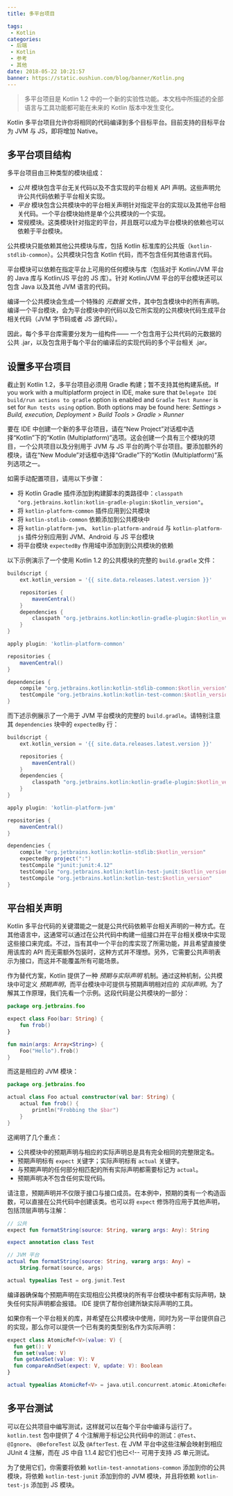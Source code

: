 ```yaml
---
title: 多平台项目

tags:
 - Kotlin
categories:
 - 后端
 - Kotlin
 - 参考
 - 其他
date: 2018-05-22 10:21:57
banner: https://static.oushiun.com/blog/banner/Kotlin.png
---
```


> 多平台项目是 Kotlin 1.2 中的一个新的实验性功能。本文档中所描述的全部语言与工具功能都可能在未来的 Kotlin 版本中发生变化。

Kotlin 多平台项目允许你将相同的代码编译到多个目标平台。目前支持的目标平台为 JVM 与 JS，即将增加 Native。

<!-- more -->

## 多平台项目结构

多平台项目由三种类型的模块组成：

*   _公共_ 模块包含平台无关代码以及不含实现的平台相关 API 声明。这些声明允许公共代码依赖于平台相关实现。
*   _平台_ 模块包含公共模块中的平台相关声明针对指定平台的实现以及其他平台相关代码。一个平台模块始终是单个公共模块的一个实现。
*   常规模块。这类模块针对指定的平台，并且既可以成为平台模块的依赖也可以依赖于平台模块。

公共模块只能依赖其他公共模块与库，包括 Kotlin 标准库的公共版（`kotlin-stdlib-common`）。公共模块只包含 Kotlin 代码，而不包含任何其他语言代码。

平台模块可以依赖在指定平台上可用的任何模块与库（包括对于 Kotlin/JVM 平台的 Java 库与 Kotlin/JS 平台的 JS 库）。针对 Kotlin/JVM 平台的平台模块还可以包含 Java 以及其他 JVM 语言的代码。

编译一个公共模块会生成一个特殊的 _元数据_ 文件，其中包含模块中的所有声明。编译一个平台模块，会为平台模块中的代码以及它所实现的公共模块代码生成平台相关代码（JVM 字节码或者 JS 源代码）。

因此，每个多平台库需要分发为一组构件—— 一个包含用于公共代码的元数据的公共 .jar，以及包含用于每个平台的编译后的实现代码的多个平台相关 .jar。

## 设置多平台项目

截止到 Kotlin 1.2，多平台项目必须用 Gradle 构建；暂不支持其他构建系统。If you work with a multiplatform project in IDE, make sure that `Delegate IDE build/run actions to gradle` option is enabled and `Gradle Test Runner` is set for `Run tests using` option. Both options may be found here: _Settings > Build, execution, Deployment > Build Tools > Gradle > Runner_

要在 IDE 中创建一个新的多平台项目，请在“New Project”对话框中选择“Kotlin”下的“Kotlin (Multiplatform)”选项。这会创建一个具有三个模块的项目，一个公共项目以及分别用于 JVM 与 JS 平台的两个平台项目。要添加额外的模块，请在“New Module”对话框中选择“Gradle”下的“Kotlin (Multiplatform)”系列选项之一。

如需手动配置项目，请用以下步骤：

*   将 Kotlin Gradle 插件添加到构建脚本的类路径中：`classpath "org.jetbrains.kotlin:kotlin-gradle-plugin:$kotlin_version"`。
*   将 `kotlin-platform-common` 插件应用到公共模块
*   将 `kotlin-stdlib-common` 依赖添加到公共模块中
*   将 `kotlin-platform-jvm`、 `kotlin-platform-android` 与 `kotlin-platform-js` 插件分别应用到 JVM、Android 与 JS 平台模块
*   将平台模块 `expectedBy` 作用域中添加到到公共模块的依赖

以下示例演示了一个使用 Kotlin 1.2 的公共模块的完整的 `build.gradle` 文件：

```groovy
buildscript {
    ext.kotlin_version = '{{ site.data.releases.latest.version }}'

    repositories {
        mavenCentral()
    }
    dependencies {
        classpath "org.jetbrains.kotlin:kotlin-gradle-plugin:$kotlin_version"
    }
}

apply plugin: 'kotlin-platform-common'

repositories {
    mavenCentral()
}

dependencies {
    compile "org.jetbrains.kotlin:kotlin-stdlib-common:$kotlin_version"
    testCompile "org.jetbrains.kotlin:kotlin-test-common:$kotlin_version"
}
```

而下述示例展示了一个用于 JVM 平台模块的完整的 `build.gradle`。请特别注意其 `dependencies` 块中的 `expectedBy` 行：

```groovy
buildscript {
    ext.kotlin_version = '{{ site.data.releases.latest.version }}'

    repositories {
        mavenCentral()
    }
    dependencies {
        classpath "org.jetbrains.kotlin:kotlin-gradle-plugin:$kotlin_version"
    }
}

apply plugin: 'kotlin-platform-jvm'

repositories {
    mavenCentral()
}

dependencies {
    compile "org.jetbrains.kotlin:kotlin-stdlib:$kotlin_version"
    expectedBy project(":")
    testCompile "junit:junit:4.12"
    testCompile "org.jetbrains.kotlin:kotlin-test-junit:$kotlin_version"
    testCompile "org.jetbrains.kotlin:kotlin-test:$kotlin_version"
}
```

## 平台相关声明

Kotlin 多平台代码的关键潜能之一就是公共代码依赖平台相关声明的一种方式。在其他语言中，这通常可以通过在公共代码中构建一组接口并在平台相关模块中实现这些接口来完成。不过，当有其中一个平台的库实现了所需功能，并且希望直接使用该库的 API 而无需额外包装时，这种方式并不理想。另外，它需要公共声明表示为接口，而这并不能覆盖所有可能场景。

作为替代方案，Kotlin 提供了一种 _预期与实际声明_ 机制。通过这种机制，公共模块中可定义 _预期声明_，而平台模块中可提供与预期声明相对应的 _实际声明_。为了解其工作原理，我们先看一个示例。这段代码是公共模块的一部分：

```kotlin
package org.jetbrains.foo

expect class Foo(bar: String) {
    fun frob()
}

fun main(args: Array<String>) {
    Foo("Hello").frob()
}
```

而这是相应的 JVM 模块：

```kotlin
package org.jetbrains.foo

actual class Foo actual constructor(val bar: String) {
    actual fun frob() {
        println("Frobbing the $bar")
    }
}
```

这阐明了几个重点：

*   公共模块中的预期声明与相应的实际声明总是具有完全相同的完整限定名。
*   预期声明标有 `expect` 关键字；实际声明标有 `actual` 关键字。
*   与预期声明的任何部分相匹配的所有实际声明都需要标记为
    `actual`。
*   预期声明决不包含任何实现代码。

请注意，预期声明并不仅限于接口与接口成员。在本例中，预期的类有一个构造函数，可以直接在公共代码中创建该类。也可以将 `expect` 修饰符应用于其他声明，包括顶层声明与注解：

```kotlin
// 公共
expect fun formatString(source: String, vararg args: Any): String

expect annotation class Test

// JVM 平台
actual fun formatString(source: String, vararg args: Any) =
    String.format(source, args)

actual typealias Test = org.junit.Test
```

编译器确保每个预期声明在实现相应公共模块的所有平台模块中都有实际声明，缺失任何实际声明都会报错。
IDE 提供了帮你创建所缺实际声明的工具。

如果你有一个平台相关的库，并希望在公共模块中使用，同时为另一平台提供自己的实现，那么你可以提供一个已有类的类型别名作为实际声明：

```kotlin
expect class AtomicRef<V>(value: V) {
  fun get(): V
  fun set(value: V)
  fun getAndSet(value: V): V
  fun compareAndSet(expect: V, update: V): Boolean
}

actual typealias AtomicRef<V> = java.util.concurrent.atomic.AtomicReference<V>
```

## 多平台测试

可以在公共项目中编写测试，这样就可以在每个平台中编译与运行了。
`kotlin.test` 包中提供了 4 个注解用于标记公共代码中的测试：`@Test`、 `@Ignore`、
`@BeforeTest` 以及 `@AfterTest`.
在 JVM 平台中这些注解会映射到相应 JUnit 4 注解，而在 JS 中自 1.1.4 起它们也已<!--
可用于支持 JS 单元测试。

为了使用它们，你需要将依赖 `kotlin-test-annotations-common` 添加到你的公共模块，将依赖
`kotlin-test-junit` 添加到你的 JVM 模块，并且将依赖 `kotlin-test-js` 添加到 JS 模块。
